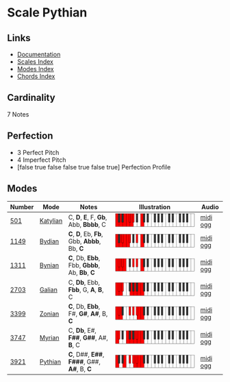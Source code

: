 # Scale Pythian

## Links

- [Documentation](index.md)
- [Scales Index](Scales.md)
- [Modes Index](Modes.md)
- [Chords Index](Chords.md)

## Cardinality

7 Notes

## Perfection

- 3 Perfect Pitch
- 4 Imperfect Pitch
- [false true false false true false true] Perfection Profile

## Modes

| Number | Mode | Notes | Illustration | Audio |
|--------|------|-------|--------------|-------|
| [501](https://ianring.com/musictheory/scales/501) | [Katylian](ModeKatylian.md) | C, **D**, **E**, F, **Gb**, Abb, **Bbbb**, C | ![CNaturalKatylian](ModeCNaturalKatylian.png) | [midi](ModeCNaturalKatylian.mid) [ogg](ModeCNaturalKatylian.ogg) | 
| [1149](https://ianring.com/musictheory/scales/1149) | [Bydian](ModeBydian.md) | **C**, **D**, Eb, **Fb**, Gbb, **Abbb**, Bb, **C** | ![CNaturalBydian](ModeCNaturalBydian.png) | [midi](ModeCNaturalBydian.mid) [ogg](ModeCNaturalBydian.ogg) | 
| [1311](https://ianring.com/musictheory/scales/1311) | [Bynian](ModeBynian.md) | **C**, Db, **Ebb**, Fbb, **Gbbb**, Ab, **Bb**, **C** | ![CNaturalBynian](ModeCNaturalBynian.png) | [midi](ModeCNaturalBynian.mid) [ogg](ModeCNaturalBynian.ogg) | 
| [2703](https://ianring.com/musictheory/scales/2703) | [Galian](ModeGalian.md) | C, **Db**, Ebb, **Fbb**, G, **A**, **B**, C | ![CNaturalGalian](ModeCNaturalGalian.png) | [midi](ModeCNaturalGalian.mid) [ogg](ModeCNaturalGalian.ogg) | 
| [3399](https://ianring.com/musictheory/scales/3399) | [Zonian](ModeZonian.md) | **C**, Db, **Ebb**, F#, **G#**, **A#**, B, **C** | ![CNaturalZonian](ModeCNaturalZonian.png) | [midi](ModeCNaturalZonian.mid) [ogg](ModeCNaturalZonian.ogg) | 
| [3747](https://ianring.com/musictheory/scales/3747) | [Myrian](ModeMyrian.md) | C, **Db**, E#, **F##**, **G##**, A#, **B**, C | ![CNaturalMyrian](ModeCNaturalMyrian.png) | [midi](ModeCNaturalMyrian.mid) [ogg](ModeCNaturalMyrian.ogg) | 
| [3921](https://ianring.com/musictheory/scales/3921) | [Pythian](ModePythian.md) | **C**, D##, **E##**, **F###**, G##, **A#**, B, **C** | ![CNaturalPythian](ModeCNaturalPythian.png) | [midi](ModeCNaturalPythian.mid) [ogg](ModeCNaturalPythian.ogg) | 
